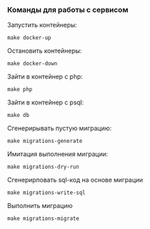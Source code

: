 ### Команды для работы с сервисом

Запустить контейнеры:

`make docker-up`

Остановить контейнеры:

`make docker-down`

Зайти в контейнер с php:

`make php`

Зайти в контейнер с psql:

`make db`

Сгенерирывать пустую миграцию:

`make migrations-generate`

Имитация выполнения миграции:

`make migrations-dry-run`

Сгенерирповать sql-код на основе миграции

`make migrations-write-sql`

Выполнить миграцию

`make migrations-migrate`
